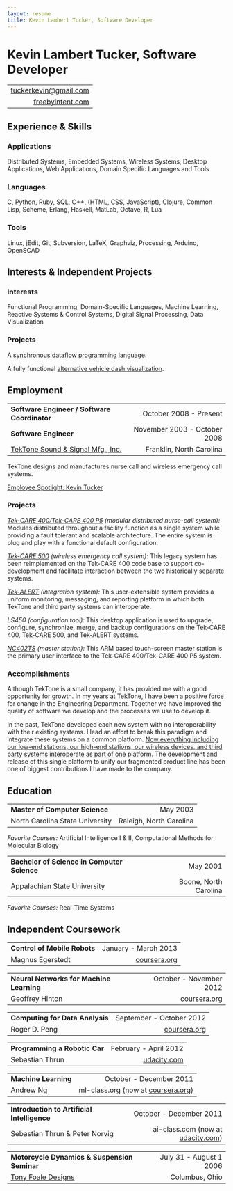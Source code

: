 ```yaml
---
layout: resume
title: Kevin Lambert Tucker, Software Developer
---
```


# Kevin Lambert Tucker, Software Developer

|                                                                                           |
|------------------------------------------------------------------------------------------:|
| [tuckerkevin@gmail.com <i class="icon-envelope-alt"></i>](mailto://tuckerkevin@gmail.com) |
| [freebyintent.com <i class="icon-globe"></i>](http://freebyintent.com)                    |

## <i class="icon-check"></i> Experience & Skills

### Applications
Distributed Systems, Embedded Systems, Wireless Systems, Desktop Applications, Web Applications, Domain Specific Languages and Tools

### Languages
C, Python, Ruby, SQL, C++, (HTML, CSS, JavaScript), Clojure, Common Lisp, Scheme, Erlang, Haskell, MatLab, Octave, R, Lua

### Tools
Linux, jEdit, Git, Subversion, LaTeX, Graphviz, Processing, Arduino, OpenSCAD

## <i class="icon-heart"></i> Interests & Independent Projects

### Interests
Functional Programming, Domain-Specific Languages, Machine Learning, Reactive Systems & Control Systems, Digital Signal Processing, Data Visualization

### Projects

A [synchronous dataflow programming language]({{site.url}}/dataflow.html).

A fully functional [alternative vehicle dash visualization]({{site.url}}/dash.html).

## <i class="icon-briefcase"></i> Employment

|                                                             |                              |
|-------------------------------------------------------------|-----------------------------:|
| **Software Engineer / Software Coordinator**                | October 2008 - Present       |
| **Software Engineer**                                       | November 2003 - October 2008 |
| [TekTone Sound & Signal Mfg., Inc.](http://www.tektone.com) | Franklin, North Carolina     |

TekTone designs and manufactures nurse call and wireless emergency call systems.

[Employee Spotlight: Kevin Tucker](http://tektone.com/tektalk102.htm#article2)

### Projects
[*Tek-CARE 400/Tek-CARE 400 P5*](http://tektone.com/tekcare400.htm) *(modular distributed nurse-call system):* Modules distributed throughout a facility function as a single system while providing a fault tolerant and scalable architecture. The entire system is plug and play with a functional default configuration.

[*Tek-CARE 500*](http://tektone.com/tekcare500.htm) *(wireless emergency call system):* This legacy system has been reimplemented on the Tek-CARE 400 code base to support co-development and facilitate interaction between the two historically separate systems.

[*Tek-ALERT*](http://tektone.com/blog/archives/1392) *(integration system):* This user-extensible system provides a uniform monitoring, messaging, and reporting platform in which both TekTone and third party systems can interoperate.

*LS450* *(configuration tool):* This desktop application is used to upgrade, configure, synchronize, merge, and backup configurations on the Tek-CARE 400, Tek-CARE 500, and Tek-ALERT systems.

[*NC402TS*](http://tektone.com/blog/archives/1380) *(master station):* This ARM based touch-screen master station is the primary user interface to the Tek-CARE 400/Tek-CARE 400 P5 system.

### Accomplishments

Although TekTone is a small company, it has provided me with a good opportunity for growth. In my years at TekTone, I have been a positive force for change in the Engineering Department. Together we have improved the quality of software we develop and the processes we use to develop it.

In the past, TekTone developed each new system with no interoperability with their existing systems. I lead an effort to break this paradigm and integrate these systems on a common platform. [Now everything including our low-end stations, our high-end stations, our wireless devices, and third party systems interoperate as part of one platform.](http://tektone.com/blog/archives/660) The development and release of this single platform to unify our fragmented product line has been one of biggest contributions I have made to the company.

## <i class="icon-certificate"></i> Education

|                                             |                         |
|---------------------------------------------|------------------------:|
| **Master of Computer Science**              | May 2003                |
| North Carolina State University             | Raleigh, North Carolina |

*Favorite Courses:* Artificial Intelligence I & II, Computational Methods for Molecular Biology

|                                             |                         |
|---------------------------------------------|------------------------:|
| **Bachelor of Science in Computer Science** | May 2001                |
| Appalachian State University                | Boone, North Carolina   |

*Favorite Courses:* Real-Time Systems

## <i class="icon-book"></i> Independent Coursework

|                                                 |                                                           |
|-------------------------------------------------|----------------------------------------------------------:|
| **Control of Mobile Robots**                    | January - March 2013                                      |
| Magnus Egerstedt                                | [coursera.org](http://coursera.org)                       |

|                                                 |                                                           |
|-------------------------------------------------|----------------------------------------------------------:|
| **Neural Networks for Machine Learning**        | October - November 2012                                   |
| Geoffrey Hinton                                 | [coursera.org](http://coursera.org)                       |

|                                                 |                                                           |
|-------------------------------------------------|----------------------------------------------------------:|
| **Computing for Data Analysis**                 | September - October 2012                                  |
| Roger D. Peng                                   | [coursera.org](http://coursera.org)                       |

|                                                 |                                                           |
|-------------------------------------------------|----------------------------------------------------------:|
| **Programming a Robotic Car**                   | February - April 2012                                     |
| Sebastian Thrun                                 | [udacity.com](http://udacity.com/)                        |

|                                                 |                                                           |
|-------------------------------------------------|----------------------------------------------------------:|
| **Machine Learning**                            | October - December 2011                                   |
| Andrew Ng                                       | ml-class.org (now at [coursera.org](http://coursera.org)) |

|                                                 |                                                           |
|-------------------------------------------------|----------------------------------------------------------:|
| **Introduction to Artificial Intelligence**     | October - December 2011                                   |
| Sebastian Thrun & Peter Norvig                  | ai-class.com (now at [udacity.com](http://udacity.com/))  |

|                                                 |                                                           |
|-------------------------------------------------|----------------------------------------------------------:|
| **Motorcycle Dynamics & Suspension Seminar**    | July 31 - August 1 2006                                   |
| [Tony Foale Designs](http://www.tonyfoale.com/) | Columbus, Ohio                                            |

